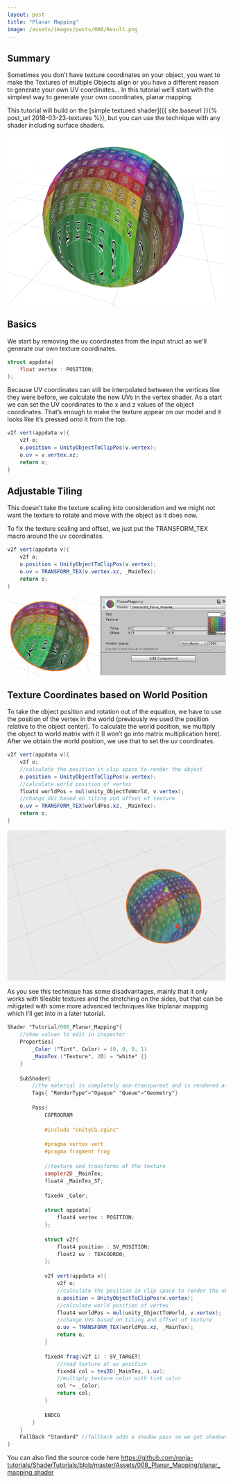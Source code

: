```yaml
---
layout: post
title: "Planar Mapping"
image: /assets/images/posts/008/Result.png
---
```


## Summary
Sometimes you don’t have texture coordinates on your object, you want to make the Textures of multiple Objects align or you have a different reason to generate your own UV coordinates… In this tutorial we’ll start with the simplest way to generate your own coordinates, planar mapping.

This tutorial will build on the [simple textured shader]({{ site.baseurl }}{% post_url 2018-03-23-textures %}), but you can use the technique with any shader including surface shaders.

![Result](/assets/images/posts/008/Result.png)

## Basics
We start by removing the uv coordinates from the input struct as we'll generate our own texture coordinates.
```glsl
struct appdata{
    float vertex : POSITION;
};
```

Because UV coordinates can still be interpolated between the vertices like they were before, we calculate the new UVs in the vertex shader. As a start we can set the UV coordinates to the x and z values of the object coordinates. That’s enough to make the texture appear on our model and it looks like it’s pressed onto it from the top.
```glsl
v2f vert(appdata v){
    v2f o;
    o.position = UnityObjectToClipPos(v.vertex);
    o.uv = v.vertex.xz;
    return o;
}
```
## Adjustable Tiling
This doesn’t take the texture scaling into consideration and we might not want the texture to rotate and move with the object as it does now.

To fix the texture scaling and offset, we just put the TRANSFORM_TEX macro around the uv coordinates.

```glsl
v2f vert(appdata v){
    v2f o;
    o.position = UnityObjectToClipPos(v.vertex);
    o.uv = TRANSFORM_TEX(v.vertex.xz, _MainTex);
    return o;
}
```
![adjust tiling and offset and watch the material react](/assets/images/posts/008/AdjustTilingOffset.gif)

## Texture Coordinates based on World Position
To take the object position and rotation out of the equation, we have to use the position of the vertex in the world (previously we used the position relative to the object center). To calculate the world position, we multiply the object to world matrix with it (I won’t go into matrix multiplication here). After we obtain the world position, we use that to set the uv coordinates.

```glsl
v2f vert(appdata v){
	v2f o;
	//calculate the position in clip space to render the object
	o.position = UnityObjectToClipPos(v.vertex);
	//calculate world position of vertex
	float4 worldPos = mul(unity_ObjectToWorld, v.vertex);
	//change UVs based on tiling and offset of texture
	o.uv = TRANSFORM_TEX(worldPos.xz, _MainTex);
	return o;
}
```
![create a few spheres with the new material and move them around](/assets/images/posts/008/MoveSphere.gif)

As you see this technique has some disadvantages, mainly that it only works with tileable textures and the stretching on the sides, but that can be mitigated with some more advanced techniques like triplanar mapping which I’ll get into in a later tutorial.

```glsl
Shader "Tutorial/008_Planar_Mapping"{
	//show values to edit in inspector
	Properties{
		_Color ("Tint", Color) = (0, 0, 0, 1)
		_MainTex ("Texture", 2D) = "white" {}
	}

	SubShader{
		//the material is completely non-transparent and is rendered at the same time as the other opaque geometry
		Tags{ "RenderType"="Opaque" "Queue"="Geometry"}

		Pass{
			CGPROGRAM

			#include "UnityCG.cginc"

			#pragma vertex vert
			#pragma fragment frag

			//texture and transforms of the texture
			sampler2D _MainTex;
			float4 _MainTex_ST;

			fixed4 _Color;

			struct appdata{
				float4 vertex : POSITION;
			};

			struct v2f{
				float4 position : SV_POSITION;
				float2 uv : TEXCOORD0;
			};

			v2f vert(appdata v){
				v2f o;
				//calculate the position in clip space to render the object
				o.position = UnityObjectToClipPos(v.vertex);
				//calculate world position of vertex
				float4 worldPos = mul(unity_ObjectToWorld, v.vertex);
				//change UVs based on tiling and offset of texture
				o.uv = TRANSFORM_TEX(worldPos.xz, _MainTex);
				return o;
			}

			fixed4 frag(v2f i) : SV_TARGET{
				//read texture at uv position
				fixed4 col = tex2D(_MainTex, i.uv);
				//multiply texture color with tint color
				col *= _Color;
				return col;
			}

			ENDCG
		}
	}
	FallBack "Standard" //fallback adds a shadow pass so we get shadows on other objects
}
```

You can also find the source code here <https://github.com/ronja-tutorials/ShaderTutorials/blob/master/Assets/008_Planar_Mapping/planar_mapping.shader>